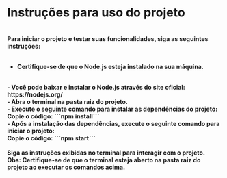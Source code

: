 <strong><h1>Instruções para uso do projeto</h1><strong/>
<br/>
Para iniciar o projeto e testar suas funcionalidades, siga as seguintes instruções:
<br/>
<br/>
- Certifique-se de que o Node.js esteja instalado na sua máquina. 
<br>
- Você pode baixar e instalar o Node.js através do site oficial: https://nodejs.org/
<br/>
- Abra o terminal na pasta raiz do projeto.
<br/>
- Execute o seguinte comando para instalar as dependências do projeto:
<br/>
Copie o código:
```npm install```
<br/>
- Após a instalação das dependências, execute o seguinte comando para iniciar o projeto:
<br/>
Copie o código:
```npm start```
<br/>
<br/>
Siga as instruções exibidas no terminal para interagir com o projeto.
<br/>
Obs: Certifique-se de que o terminal esteja aberto na pasta raiz do projeto ao executar os comandos acima.

